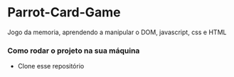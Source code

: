 # Parrot-Card-Game
Jogo da memoria, aprendendo a manipular o DOM, javascript, css e HTML

### Como rodar o projeto na sua máquina
- Clone esse repositório 
